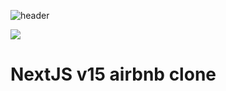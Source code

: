 ![header](https://capsule-render.vercel.app/api?type=wave&color=auto&height=300&section=header&text=NextJS-airbnb&fontSize=90&animation=twinkling)

<img src="https://img.shields.io/badge/Next.js-000000?style=flat-square&logo=Next.js&logoColor=white"/>

# NextJS v15 airbnb clone
